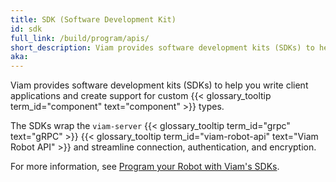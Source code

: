 ```yaml
---
title: SDK (Software Development Kit)
id: sdk
full_link: /build/program/apis/
short_description: Viam provides software development kits (SDKs) to help you write client applications and create support for custom component types.
aka:
---
```


Viam provides software development kits (SDKs) to help you write client applications and create support for custom {{< glossary_tooltip term_id="component" text="component" >}} types.

The SDKs wrap the `viam-server` {{< glossary_tooltip term_id="grpc" text="gRPC" >}} {{< glossary_tooltip term_id="viam-robot-api" text="Viam Robot API" >}} and streamline connection, authentication, and encryption.

For more information, see [Program your Robot with Viam's SDKs](/build/program/apis/).
